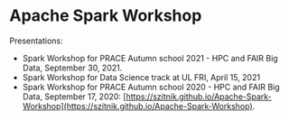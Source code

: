 # Apache Spark Workshop

Presentations:

* Spark Workshop for PRACE Autumn school 2021 - HPC and FAIR Big Data, September 30, 2021.
* Spark Workshop for Data Science track at UL FRI, April 15, 2021
* Spark Workshop for PRACE Autumn school 2020 - HPC and FAIR Big Data, September 17, 2020: [https://szitnik.github.io/Apache-Spark-Workshop](https://szitnik.github.io/Apache-Spark-Workshop).